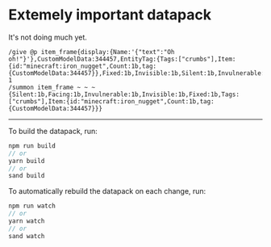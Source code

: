 # Extemely important datapack

It's not doing much yet.

```mcfunction
/give @p item_frame{display:{Name:'{"text":"Oh oh!"}'},CustomModelData:344457,EntityTag:{Tags:["crumbs"],Item:{id:"minecraft:iron_nugget",Count:1b,tag:{CustomModelData:344457}},Fixed:1b,Invisible:1b,Silent:1b,Invulnerable:1b}} 1
/summon item_frame ~ ~ ~ {Silent:1b,Facing:1b,Invulnerable:1b,Invisible:1b,Fixed:1b,Tags:["crumbs"],Item:{id:"minecraft:iron_nugget",Count:1b,tag:{CustomModelData:344457}}}
```

---

To build the datapack, run:
```ts
npm run build
// or
yarn build
// or
sand build
```

To automatically rebuild the datapack on each change, run:
```ts
npm run watch
// or
yarn watch
// or
sand watch
```
